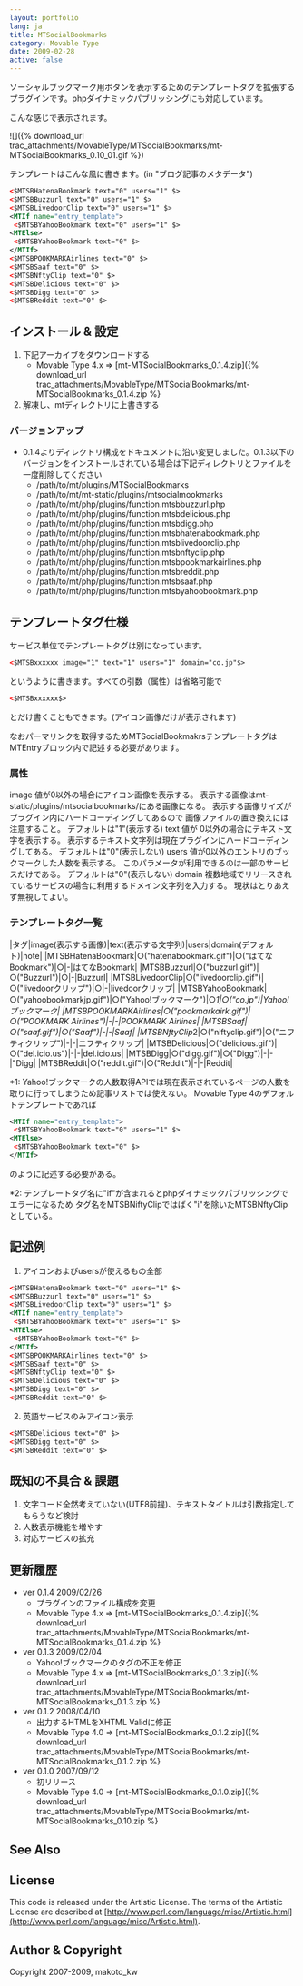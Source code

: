 ```yaml
---
layout: portfolio
lang: ja
title: MTSocialBookmarks
category: Movable Type
date: 2009-02-28
active: false
---
```


ソーシャルブックマーク用ボタンを表示するためのテンプレートタグを拡張するプラグインです。phpダイナミックパブリッシングにも対応しています。

こんな感じで表示されます。

![]({% download_url trac_attachments/MovableType/MTSocialBookmarks/mt-MTSocialBookmarks_0.10_01.gif %})

テンプレートはこんな風に書きます。(in "ブログ記事のメタデータ")

```xml
<$MTSBHatenaBookmark text="0" users="1" $>
<$MTSBBuzzurl text="0" users="1" $>
<$MTSBLivedoorClip text="0" users="1" $>
<MTIf name="entry_template">
 <$MTSBYahooBookmark text="0" users="1" $>
<MTElse>
 <$MTSBYahooBookmark text="0" $>
</MTIf>
<$MTSBPOOKMARKAirlines text="0" $>
<$MTSBSaaf text="0" $>
<$MTSBNftyClip text="0" $>
<$MTSBDelicious text="0" $>
<$MTSBDigg text="0" $>
<$MTSBReddit text="0" $>
```

## インストール & 設定

1. 下記アーカイブをダウンロードする
   * Movable Type 4.x  => [mt-MTSocialBookmarks_0.1.4.zip]({% download_url trac_attachments/MovableType/MTSocialBookmarks/mt-MTSocialBookmarks_0.1.4.zip %}
1. 解凍し、mtディレクトリに上書きする

### バージョンアップ
* 0.1.4よりディレクトリ構成をドキュメントに沿い変更しました。0.1.3以下のバージョンをインストールされている場合は下記ディレクトリとファイルを一度削除してください
  * /path/to/mt/plugins/MTSocialBookmarks
  * /path/to/mt/mt-static/plugins/mtsocialmookmarks
  * /path/to/mt/php/plugins/function.mtsbbuzzurl.php
  * /path/to/mt/php/plugins/function.mtsbdelicious.php
  * /path/to/mt/php/plugins/function.mtsbdigg.php
  * /path/to/mt/php/plugins/function.mtsbhatenabookmark.php
  * /path/to/mt/php/plugins/function.mtsblivedoorclip.php
  * /path/to/mt/php/plugins/function.mtsbnftyclip.php
  * /path/to/mt/php/plugins/function.mtsbpookmarkairlines.php
  * /path/to/mt/php/plugins/function.mtsbreddit.php
  * /path/to/mt/php/plugins/function.mtsbsaaf.php
  * /path/to/mt/php/plugins/function.mtsbyahoobookmark.php


## テンプレートタグ仕様

サービス単位でテンプレートタグは別になっています。
```xml
<$MTSBxxxxxx image="1" text="1" users="1" domain="co.jp"$>
```
というように書きます。すべての引数（属性）は省略可能で
```xml
<$MTSBxxxxxx$>
```
とだけ書くこともできます。(アイコン画像だけが表示されます)

なおパーマリンクを取得するためMTSocialBookmakrsテンプレートタグはMTEntryブロック内で記述する必要があります。

### 属性
image
  値が0以外の場合にアイコン画像を表示する。
  表示する画像はmt-static/plugins/mtsocialbookmarks/にある画像になる。
  表示する画像サイズがプラグイン内にハードコーディングしてあるので
  画像ファイルの置き換えには注意すること。
  デフォルトは"1"(表示する)
text
  値が 0以外の場合にテキスト文字を表示する。
  表示するテキスト文字列は現在プラグインにハードコーディングしてある。
  デフォルトは"0"(表示しない)
users
  値が0以外のエントリのブックマークした人数を表示する。
  このパラメータが利用できるのは一部のサービスだけである。
  デフォルトは"0"(表示しない)
domain
  複数地域でリリースされているサービスの場合に利用するドメイン文字列を入力する。
  現状はとりあえず無視してよい。


### テンプレートタグ一覧

|タグ|image(表示する画像)|text(表示する文字列)|users|domain(デフォルト)|note|
|MTSBHatenaBookmark|○("hatenabookmark.gif")|○("はてなBookmark")|○|-|はてなBookmark|
|MTSBBuzzurl|○("buzzurl.gif")|○("Buzzurl")|○|-|Buzzurl|
|MTSBLivedoorClip|○("livedoorclip.gif")|○("livedoorクリップ")|○|-|livedoorクリップ|
|MTSBYahooBookmark|○("yahoobookmarkjp.gif")|○("Yahoo!ブックマーク")|○*1|○("co.jp")|Yahoo!ブックマーク|
|MTSBPOOKMARKAirlines|○("pookmarkairk.gif")|○("POOKMARK Airlines")|-|-|POOKMARK Airlines|
|MTSBSaaf|○("saaf.gif")|○("Saaf")|-|-|Saaf|
|MTSBNftyClip*2|○("niftyclip.gif")|○("ニフティクリップ")|-|-|ニフティクリップ|
|MTSBDelicious|○("delicious.gif")|○("del.icio.us")|-|-|del.icio.us|
|MTSBDigg|○("digg.gif")|○("Digg")|-|-|"Digg|
|MTSBReddit|○("reddit.gif")|○("Reddit")|-|-|Reddit|

*1: Yahoo!ブックマークの人数取得APIでは現在表示されているページの人数を取りに行ってしまうため記事リストでは使えない。
Movable Type 4のデフォルトテンプレートであれば
```xml
<MTIf name="entry_template">
 <$MTSBYahooBookmark text="0" users="1" $>
<MTElse>
 <$MTSBYahooBookmark text="0" $>
</MTIf>
```
のように記述する必要がある。

*2: テンプレートタグ名に"if"が含まれるとphpダイナミックパブリッシングでエラーになるため
タグ名をMTSBNiftyClipではばく"i"を除いたMTSBNftyClipとしている。

## 記述例

1) アイコンおよびusersが使えるもの全部

```xml
<$MTSBHatenaBookmark text="0" users="1" $>
<$MTSBBuzzurl text="0" users="1" $>
<$MTSBLivedoorClip text="0" users="1" $>
<MTIf name="entry_template">
 <$MTSBYahooBookmark text="0" users="1" $>
<MTElse>
 <$MTSBYahooBookmark text="0" $>
</MTIf>
<$MTSBPOOKMARKAirlines text="0" $>
<$MTSBSaaf text="0" $>
<$MTSBNftyClip text="0" $>
<$MTSBDelicious text="0" $>
<$MTSBDigg text="0" $>
<$MTSBReddit text="0" $>
```

2) 英語サービスのみアイコン表示

```xml
<$MTSBDelicious text="0" $>
<$MTSBDigg text="0" $>
<$MTSBReddit text="0" $>
```

## 既知の不具合 & 課題

1. 文字コード全然考えていない(UTF8前提)、テキストタイトルは引数指定してもらうなど検討
1. 人数表示機能を増やす
1. 対応サービスの拡充

## 更新履歴
* ver 0.1.4 2009/02/26
  * プラグインのファイル構成を変更
   * Movable Type 4.x  => [mt-MTSocialBookmarks_0.1.4.zip]({% download_url trac_attachments/MovableType/MTSocialBookmarks/mt-MTSocialBookmarks_0.1.4.zip %}
* ver 0.1.3 2009/02/04
  * Yahoo!ブックマークのタグの不正を修正
   * Movable Type 4.x  => [mt-MTSocialBookmarks_0.1.3.zip]({% download_url trac_attachments/MovableType/MTSocialBookmarks/mt-MTSocialBookmarks_0.1.3.zip %}
* ver 0.1.2 2008/04/10
  * 出力するHTMLをXHTML Validに修正
   * Movable Type 4.0  => [mt-MTSocialBookmarks_0.1.2.zip]({% download_url trac_attachments/MovableType/MTSocialBookmarks/mt-MTSocialBookmarks_0.1.2.zip %}
* ver 0.1.0 2007/09/12
  * 初リリース
   * Movable Type 4.0  => [mt-MTSocialBookmarks_0.1.0.zip]({% download_url trac_attachments/MovableType/MTSocialBookmarks/mt-MTSocialBookmarks_0.10.zip %}

## See Also

## License

This code is released under the Artistic License. The terms of the Artistic License are described at [http://www.perl.com/language/misc/Artistic.html](http://www.perl.com/language/misc/Artistic.html).

## Author & Copyright

Copyright 2007-2009, makoto_kw 

